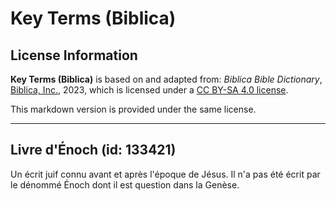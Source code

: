 # Key Terms (Biblica)

## License Information

**Key Terms (Biblica)** is based on and adapted from: _Biblica Bible Dictionary_, [Biblica, Inc.](https://www.biblica.com/), 2023, which is licensed under a [CC BY-SA 4.0 license](https://creativecommons.org/licenses/by-sa/4.0/legalcode.en).

This markdown version is provided under the same license.



--------------------------------

## Livre d'Énoch (id: 133421)

Un écrit juif connu avant et après l'époque de Jésus. Il n'a pas été écrit par le dénommé Énoch dont il est question dans la Genèse.


